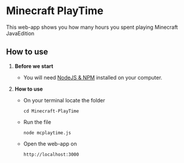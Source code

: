 # Minecraft PlayTime

This web-app shows you how many hours you spent playing Minecraft JavaEdition

## How to use

1. **Before we start**
   - You will need [NodeJS & NPM](https://nodejs.org/en/download/package-manager/current) installed on your computer.

3. **How to use**
    - On your terminal locate the folder
        ```terminal
        cd Minecraft-PlayTime
    - Run the file
        ```terminal
        node mcplaytime.js
    - Open the web-app on
        ```terminal
        http://localhost:3000
